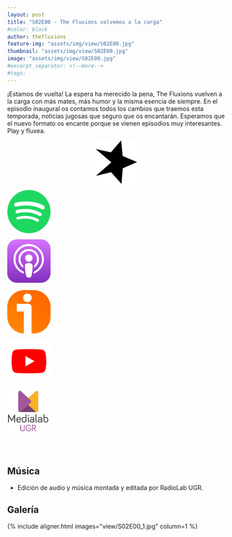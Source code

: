 ```yaml
---
layout: post
title: "S02E00 - The Fluxions volvemos a la carga"
#color: black
author: thefluxions
feature-img: "assets/img/view/S02E00.jpg"
thumbnail: "assets/img/view/S02E00.jpg"
image: "assets/img/view/S02E00.jpg"
#excerpt_separator: <!--more-->
#tags: 
---
```


¡Estamos de vuelta! La espera ha merecido la pena, The Fluxions vuelven a la carga con más mates, más humor y la misma esencia de siempre. En el episodio inaugural os contamos todos los cambios que traemos esta temporada, noticias jugosas que seguro que os encantarán. Esperamos que el nuevo formato os encante porque se vienen episodios muy interesantes.
<br>Play y fluxea.
<br>
<p align="center">
<a href="https://www.spreaker.com/user/radiolabugr/presentacion-fluxions-temporada2" target="_blank"><img src="https://raw.githubusercontent.com/thefluxions/thefluxions.github.io/master/assets/img/archive/spreaker-logo.png" height="100" align="center"></a>

<a href="https://open.spotify.com/episode/6kvxSDpa5uPGcu2vm1rAfA?si=4lljLqdZTvWQrYt7-u9rQQ" target="_blank"><img src="https://raw.githubusercontent.com/thefluxions/thefluxions.github.io/master/assets/img/archive/spotify-logo.png" height="100" align="center"></a>

<a href="https://podcasts.apple.com/es/podcast/2x00-los-fluxions-volvemos-a-la-carga/id1492409246?i=1000460270235" target="_blank"><img src="https://raw.githubusercontent.com/thefluxions/thefluxions.github.io/master/assets/img/archive/apple-logo.png" height="100" align="center"></a>
<br><br>
<a href="https://www.ivoox.com/2x00-presentacion-segunda-temporada-audios-mp3_rf_47189367_1.html" target="_blank"><img src="https://raw.githubusercontent.com/thefluxions/thefluxions.github.io/master/assets/img/archive/ivoox-logo.png" height="100" align="center"></a>

<a href="" target="_blank"><img src="https://raw.githubusercontent.com/thefluxions/thefluxions.github.io/master/assets/img/archive/youtube-logo.png" height="100" align="center"></a>

<a href="https://medialab.ugr.es/noticias/el-team-fluxions-despega-de-nuevo" target="_blank"><img src="https://raw.githubusercontent.com/thefluxions/thefluxions.github.io/master/assets/img/archive/medialab-logo.png" height="100" align="center"></a>
</p>
<br><br>

## Música

* Edición de audio y música montada y editada por RadioLab UGR.

## Galería

{% include aligner.html images="view/S02E00_1.jpg" column=1 %}